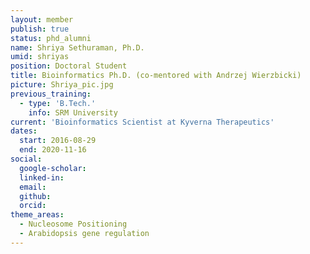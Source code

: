 ```yaml
---
layout: member
publish: true
status: phd_alumni
name: Shriya Sethuraman, Ph.D.
umid: shriyas
position: Doctoral Student
title: Bioinformatics Ph.D. (co-mentored with Andrzej Wierzbicki)
picture: Shriya_pic.jpg
previous_training:
  - type: 'B.Tech.'
    info: SRM University
current: 'Bioinformatics Scientist at Kyverna Therapeutics'
dates:
  start: 2016-08-29
  end: 2020-11-16
social: 
  google-scholar: 
  linked-in: 
  email: 
  github:
  orcid:
theme_areas:
  - Nucleosome Positioning
  - Arabidopsis gene regulation
---
```


